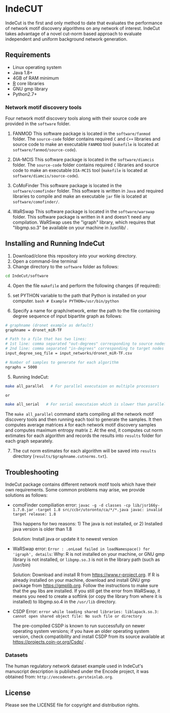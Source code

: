 # IndeCUT
IndeCut is the first and only method to date that evaluates the performance of network motif discovery algorithms on any network of interest. IndeCut takes advantage of a novel cut-norm based approach to evaluate independent and uniform background network generation.

## Requirements
+ Linux operating system
+ Java 1.8+
+ 4GB of RAM minimum
+ [R](www.r-project.org) core libraries
+ GNU gmp library
+ Python2.7+

### Network motif discovery tools
Four network motif discovery tools along with their source code are provided in the `software` folder. 

1. FANMOD
  This software package is located in the `software/fanmod` folder. The `source-code` folder contains required `C` and `C++` libraries and source code to make an executable `FANMOD` tool (`makefile` is located at `software/fanmod/source-code`).
  
2. DIA-MCIS
  This software package is located in the `software/diamcis` folder. The `source-code` folder contains required `C` libraries and source code to make an executable `DIA-MCIS` tool (`makefile` is located at `software/diamcis/source-code`).
  
3. CoMoFinder
  This software package is located in the `software/comofinder` folder. This software is written in `Java` and required libraries to compile and make an executable `jar` file is located at `software/comofinder/`.
  
4. WaRSwap
  This software package is located in the `software/warswap` folder. This software package is written in `R` and doesn't need any compilation. WaRSwap uses the "igraph" library, which requires that "libgmp.so.3" be available on your machine in /usr/lib/ . 

## Installing and Running IndeCut
1. Download/clone this repository into your working directory. 
2. Open a command-line terminal
3. Change directory to the `software` folder as follows:
  ```bash
  cd IndeCut/software
  ```
  
4. Open the file `makefile` and perform the following changes (if required):
  1. set PYTHON variable to the path that Python is installed on your computer.
    ```bash
    # Example
    PYTHON=/usr/bin/python
    ```
    
  2. Specify a name for graph/network, enter the path to the file containing degree sequence of input bipartite graph as follows:
  ```bash
  # graphname (dronet example as default)
  graphname = dronet_miR-TF 

  # Path to a file that has two lines: 
  # 1st line: comma separated "out-degrees" corresponding to source nodes
  # 2nd line: comma separated "in-degrees" corresponding to target nodes
  input_degree_seq_file = input_networks/dronet_miR-TF.csv

  # Number of samples to generate for each algorithm
  ngraphs = 5000
  ```
  
5. Running IndeCut:
  ```bash
  make all_parallel   # For parallel executaion on multiple processors
  
  or
  
  make all_serial   # For serial executaion which is slower than parallel executaion
  ```
  The `make all_parallel` command starts compiling all the network motif discovery tools and then running each tool to generate the samples. It then computes average matrices `A` for each network motif discovery samples and computes maximum entropy matrix `Z`. At the end, it computes cut norm extimates for each algorithm and records the results into `results` folder for each graph separately.

7. The cut norm estimates for each algorithm  will be saved into `results` directory (`results/$graphname.cutnorms.txt`).

## Troubleshooting
IndeCut package contains different network motif tools which have their own requirements. Some common problems may arise, we provide solutions as follows:

* comoFinder compiliation error: `javac -g -d classes -cp lib/jsr166y-1.7.0.jar -target 1.8 src/ccbr/utoronto/ca/*/*.java javac: invalid target release: 1.8`

  This happens for two reasons: 1) The java is not installed, or 2) Installed java version is older than 1.8
  
  Solution: Install java or update it to newest version
  
* WaRSwap error: `Error : .onLoad failed in loadNamespace() for 'igraph', details`:
  Why: R is not installed on your machine, or GNU gmp library is not installed, or `libgmp.so.3` is not in the library path (such as /usr/bin)
  
  Solution: Download and install R from https://www.r-project.org.
  If R is already installed on your machine, download and install GNU gmp package from https://gmplib.org. Follow the instructions to make sure that the `gmp` libs are installed. If you still get the error from WaRSwap, it means you need to create a softlink (or copy the library from where it is installed) to libgmp.so.4 in the `/usr/lib` directory.

* CSDP Error: `error while loading shared libraries: liblapack.so.3: cannot open shared object file: No such file or directory`

  The pre-compiled CSDP is known to run successfully on newer operating system versions; if you have an older operating system version, check compatibility and install CSDP from its source available at https://projects.coin-or.org/Csdp/ .

### Datasets
The human regulatory network dataset example used in IndeCut's manuscript description is published under the Encode project, it was obtained from: `http://encodenets.gersteinlab.org`.

## License
Please see the LICENSE file for copyright and distribution rights.

